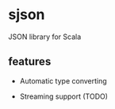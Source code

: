 # sjson

JSON library for Scala

## features

- Automatic type converting

- Streaming support (TODO)
